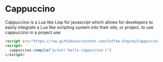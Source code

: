 # Cappuccino
Cappuccino is a Lua like Lisp for javascript which allows for developers to easily integrate a Lua like scripting system into their site, or project.
to use cappuccino in a project use
```html
<script src="https://raw.githubusercontent.com/Coffee-Engine/Cappuccino/refs/heads/main/dist/main.js"></script>
<script>
  cappuccino.compile("print('hello cappuccino')")
</script>
```
